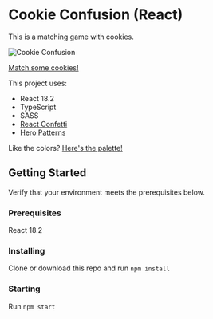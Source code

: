 # Cookie Confusion (React)

This is a matching game with cookies. 

![Cookie Confusion](https://user-images.githubusercontent.com/23586622/263498044-ba7236d7-cc83-4fb3-aa71-28422055a864.gif)

[Match some cookies!](https://cookieconfusionreact.sarahdoes.tech/)

This project uses:

* React 18.2
* TypeScript
* SASS
* [React Confetti](https://www.npmjs.com/package/react-confetti)
* [Hero Patterns](https://heropatterns.com/)

Like the colors? [Here's the palette!](https://coolors.co/13212a-203746-fe7f2d-fdd25e-a1c181-619b8a-fefae0)

## Getting Started
Verify that your environment meets the prerequisites below.

### Prerequisites

React 18.2

### Installing
Clone or download this repo and run `npm install`

### Starting
Run `npm start`